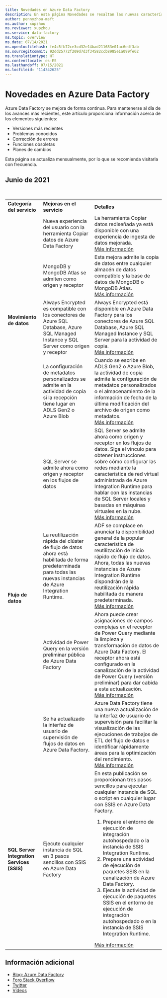 ```yaml
---
title: Novedades en Azure Data Factory
description: En esta página Novedades se resaltan las nuevas características y mejoras de Azure Data Factory.
author: pennyzhou-msft
ms.author: xupzhou
ms.reviewer: xupzhou
ms.service: data-factory
ms.topic: overview
ms.date: 07/14/2021
ms.openlocfilehash: fe4c5fb72ce3cd32e14bad211683e01ac6edf3ab
ms.sourcegitcommit: 92dd25772f209d7d3f34582ccb8985e1a099fe62
ms.translationtype: HT
ms.contentlocale: es-ES
ms.lasthandoff: 07/15/2021
ms.locfileid: "114342625"
---
```

# <a name="whats-new-in-azure-data-factory"></a>Novedades en Azure Data Factory

Azure Data Factory se mejora de forma continua. Para mantenerse al día de los avances más recientes, este artículo proporciona información acerca de los elementos siguientes:

- Versiones más recientes
- Problemas conocidos
- Corrección de errores
- Funciones obsoletas
- Planes de cambios

Esta página se actualiza mensualmente, por lo que se recomienda visitarla con frecuencia. 

## <a name="june-2021"></a>Junio de 2021
<br>
<table>
<tr><td><b>Categoría del servicio</b></td><td><b>Mejoras en el servicio</b></td><td><b>Detalles</b></td></tr>
<tr><td rowspan=4 valign="middle"><b>Movimiento de datos</b></td><td>Nueva experiencia del usuario con la herramienta Copiar datos de Azure Data Factory</td><td>La herramienta Copiar datos rediseñada ya está disponible con una experiencia de ingesta de datos mejorada.<br><a href="https://techcommunity.microsoft.com/t5/azure-data-factory/a-re-designed-copy-data-tool-experience/ba-p/2380634">Más información</a></td></tr>
<tr><td>MongoDB y MongoDB Atlas se admiten como origen y receptor</td><td>Esta mejora admite la copia de datos entre cualquier almacén de datos compatible y la base de datos de MongoDB o MongoDB Atlas.<br><a href="https://techcommunity.microsoft.com/t5/azure-data-factory/new-connectors-available-in-adf-mongodb-and-mongodb-atlas-are/ba-p/2441482">Más información</a></td></tr>
<tr><td>Always Encrypted es compatible con los conectores de Azure SQL Database, Azure SQL Managed Instance y SQL Server como origen y receptor</td><td>Always Encrypted está disponible en Azure Data Factory para los conectores de Azure SQL Database, Azure SQL Managed Instance y SQL Server para la actividad de copia.<br><a href="https://techcommunity.microsoft.com/t5/azure-data-factory/azure-data-factory-copy-now-supports-always-encrypted-for-both/ba-p/2461346">Más información</a></td></tr>
<tr><td>La configuración de metadatos personalizados se admite en la actividad de copia si la recepción tiene lugar en ADLS Gen2 o Azure Blob</td><td>Cuando se escribe en ADLS Gen2 o Azure Blob, la actividad de copia admite la configuración de metadatos personalizados o el almacenamiento de la información de fecha de la última modificación del archivo de origen como metadatos.<br><a href="https://techcommunity.microsoft.com/t5/azure-data-factory/support-setting-custom-metadata-when-writing-to-blob-adls-gen2/ba-p/2545506#M490">Más información</a></td></tr>
<tr><td rowspan=4 valign="middle"><b>Flujo de datos</b></td><td>SQL Server se admite ahora como origen y receptor en los flujos de datos</td><td>SQL Server se admite ahora como origen y receptor en los flujos de datos. Siga el vínculo para obtener instrucciones sobre cómo configurar las redes mediante la característica de red virtual administrada de Azure Integration Runtime para hablar con las instancias de SQL Server locales y basadas en máquinas virtuales en la nube.<br><a href="https://techcommunity.microsoft.com/t5/azure-data-factory/new-data-flow-connector-sql-server-as-source-and-sink/ba-p/2406213">Más información</a></td></tr>
<tr><td>La reutilización rápida del clúster de flujo de datos ahora está habilitada de forma predeterminada para todas las nuevas instancias de Azure Integration Runtime.</td><td>ADF se complace en anunciar la disponibilidad general de la popular característica de reutilización de inicio rápido de flujo de datos. Ahora, todas las nuevas instancias de Azure Integration Runtime dispondrán de la reutilización rápida habilitada de manera predeterminada.<br><a href="https://techcommunity.microsoft.com/t5/azure-data-factory/how-to-startup-your-data-flows-execution-in-less-than-5-seconds/ba-p/2267365">Más información</a></td></tr>
<tr><td>Actividad de Power Query en la versión preliminar pública de Azure Data Factory</td><td>Ahora puede crear asignaciones de campos complejas en el receptor de Power Query mediante la limpieza y transformación de datos de Azure Data Factory. El receptor ahora está configurado en la canalización de la actividad de Power Query (versión preliminar) para dar cabida a esta actualización.<br><a href="wrangling-tutorial.md">Más información</a></td></tr>
<tr><td>Se ha actualizado la interfaz de usuario de supervisión de flujos de datos en Azure Data Factory.</td><td>Azure Data Factory tiene una nueva actualización de la interfaz de usuario de supervisión para facilitar la visualización de las ejecuciones de trabajos de ETL del flujo de datos e identificar rápidamente áreas para la optimización del rendimiento.<br><a href="https://techcommunity.microsoft.com/t5/azure-data-factory/updated-data-flows-monitoring-ui-in-adf-amp-synapse/ba-p/2432199">Más información</a></td></tr>
<tr><td><b>SQL Server Integration Services (SSIS)</b></td><td>Ejecute cualquier instancia de SQL en 3 pasos sencillos con SSIS en Azure Data Factory</td><td>En esta publicación se proporcionan tres pasos sencillos para ejecutar cualquier instancia de SQL o script en cualquier lugar con SSIS en Azure Data Factory.<ol><li>Prepare el entorno de ejecución de integración autohospedado o la instancia de SSIS Integration Runtime.</li><li>Prepare una actividad de ejecución de paquetes SSIS en la canalización de Azure Data Factory.</li><li>Ejecute la actividad de ejecución de paquetes SSIS en el entorno de ejecución de integración autohospedado o en la instancia de SSIS Integration Runtime.</li></ol><a href="https://techcommunity.microsoft.com/t5/sql-server-integration-services/run-any-sql-anywhere-in-3-easy-steps-with-ssis-in-azure-data/ba-p/2457244">Más información</a></td></tr>
</table>

## <a name="more-information"></a>Información adicional

- [Blog: Azure Data Factory](https://techcommunity.microsoft.com/t5/azure-data-factory/bg-p/AzureDataFactoryBlog)
- [Foro Stack Overflow](https://stackoverflow.com/questions/tagged/azure-data-factory)
- [Twitter](https://twitter.com/AzDataFactory?ref_src=twsrc%5Egoogle%7Ctwcamp%5Eserp%7Ctwgr%5Eauthor)
- [Vídeos](https://www.youtube.com/channel/UC2S0k7NeLcEm5_IhHUwpN0g/featured)





